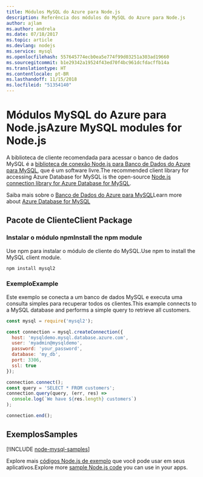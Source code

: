 ```yaml
---
title: Módulos MySQL do Azure para Node.js
description: Referência dos módulos do MySQL do Azure para Node.js
author: ajlam
ms.author: andrela
ms.date: 07/18/2017
ms.topic: article
ms.devlang: nodejs
ms.service: mysql
ms.openlocfilehash: 557645774ecb0ea5e774f99d03251a303ad19660
ms.sourcegitcommit: b1e29342a19524f43ed70f4bc961dcfdacffb14a
ms.translationtype: HT
ms.contentlocale: pt-BR
ms.lasthandoff: 11/15/2018
ms.locfileid: "51354140"
---
```

# <a name="azure-mysql-modules-for-nodejs"></a><span data-ttu-id="acecc-103">Módulos MySQL do Azure para Node.js</span><span class="sxs-lookup"><span data-stu-id="acecc-103">Azure MySQL modules for Node.js</span></span>

<span data-ttu-id="acecc-104">A biblioteca de cliente recomendada para acessar o banco de dados MySQL é a [biblioteca de conexão Node.js para Banco de Dados do Azure para MySQL](https://github.com/sidorares/node-mysql2), que é um software livre.</span><span class="sxs-lookup"><span data-stu-id="acecc-104">The recommended client library for accessing Azure Database for MySQL is the open-source [Node.js connection library for Azure Database for MySQL](https://github.com/sidorares/node-mysql2).</span></span> 

<span data-ttu-id="acecc-105">Saiba mais sobre o [Banco de Dados do Azure para MySQL](https://docs.microsoft.com/azure/MySQL/)</span><span class="sxs-lookup"><span data-stu-id="acecc-105">Learn more about [Azure Database for MySQL](https://docs.microsoft.com/azure/MySQL/)</span></span>

## <a name="client-package"></a><span data-ttu-id="acecc-106">Pacote de Cliente</span><span class="sxs-lookup"><span data-stu-id="acecc-106">Client Package</span></span>

### <a name="install-the-npm-module"></a><span data-ttu-id="acecc-107">Instalar o módulo npm</span><span class="sxs-lookup"><span data-stu-id="acecc-107">Install the npm module</span></span>

<span data-ttu-id="acecc-108">Use npm para instalar o módulo de cliente do MySQL.</span><span class="sxs-lookup"><span data-stu-id="acecc-108">Use npm to install the MySQL client module.</span></span>

```bash
npm install mysql2
```   

### <a name="example"></a><span data-ttu-id="acecc-109">Exemplo</span><span class="sxs-lookup"><span data-stu-id="acecc-109">Example</span></span>

<span data-ttu-id="acecc-110">Este exemplo se conecta a um banco de dados MySQL e executa uma consulta simples para recuperar todos os clientes.</span><span class="sxs-lookup"><span data-stu-id="acecc-110">This example connects to a MySQL database and performs a simple query to retrieve all customers.</span></span>

```javascript
const mysql = require('mysql2');

const connection = mysql.createConnection({
  host: 'mysqldemo.mysql.database.azure.com',
  user: 'myadmin@mysqldemo',
  password: 'your_password',
  database: 'my_db',
  port: 3306,
  ssl: true
});

connection.connect();
const query = 'SELECT * FROM customers';
connection.query(query, (err, res) =>
  console.log(`We have ${res.length} customers`)
);

connection.end();
```

## <a name="samples"></a><span data-ttu-id="acecc-111">Exemplos</span><span class="sxs-lookup"><span data-stu-id="acecc-111">Samples</span></span>

[!INCLUDE [node-mysql-samples](../docs-ref-conceptual/includes/mysql-samples.md)]

<span data-ttu-id="acecc-112">Explore mais [códigos Node.js de exemplo](https://azure.microsoft.com/resources/samples/?platform=nodejs) que você pode usar em seus aplicativos.</span><span class="sxs-lookup"><span data-stu-id="acecc-112">Explore more [sample Node.js code](https://azure.microsoft.com/resources/samples/?platform=nodejs) you can use in your apps.</span></span>
